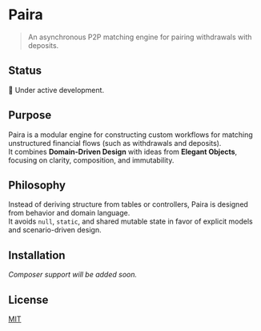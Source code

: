 # Paira

> An asynchronous P2P matching engine for pairing withdrawals with deposits.

## Status

🚧 Under active development.

## Purpose

Paira is a modular engine for constructing custom workflows for matching unstructured financial flows (such as withdrawals and deposits).  
It combines **Domain-Driven Design** with ideas from **Elegant Objects**, focusing on clarity, composition, and immutability.

## Philosophy

Instead of deriving structure from tables or controllers, Paira is designed from behavior and domain language.  
It avoids `null`, `static`, and shared mutable state in favor of explicit models and scenario-driven design.

## Installation

_Composer support will be added soon._

## License

[MIT](LICENSE)